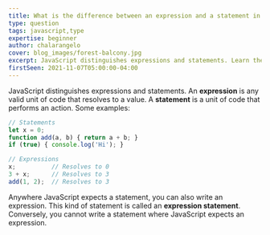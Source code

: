 ```yaml
---
title: What is the difference between an expression and a statement in JavaScript?
type: question
tags: javascript,type
expertise: beginner
author: chalarangelo
cover: blog_images/forest-balcony.jpg
excerpt: JavaScript distinguishes expressions and statements. Learn their differences in this short article.
firstSeen: 2021-11-07T05:00:00-04:00
---
```


JavaScript distinguishes expressions and statements. An **expression** is any valid unit of code that resolves to a value. A **statement** is a unit of code that performs an action. Some examples:

```js
// Statements
let x = 0;
function add(a, b) { return a + b; }
if (true) { console.log('Hi'); }

// Expressions
x;          // Resolves to 0
3 + x;      // Resolves to 3
add(1, 2);  // Resolves to 3
```

Anywhere JavaScript expects a statement, you can also write an expression. This kind of statement is called an **expression statement**. Conversely, you cannot write a statement where JavaScript expects an expression.
